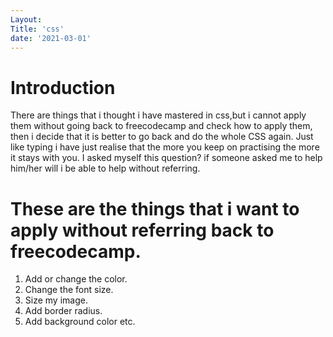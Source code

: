 ```yaml
---
Layout:
Title: 'css'
date: '2021-03-01'
---
```


# Introduction

There are things that i thought i have mastered in css,but i cannot apply them without going back to freecodecamp and check how to apply them, then i decide that it is better to go back and do the whole CSS again. Just like typing i have just realise that the more you keep on practising the more it stays with you. I asked myself this question? if someone asked me to help him/her will i be able to help without referring.

# These are the things that i want to apply without referring back to freecodecamp.

1. Add or change the color.
2. Change the font size.
3. Size my image.
4. Add border radius.
5. Add background color etc.
                                                                                                                             


 
 

